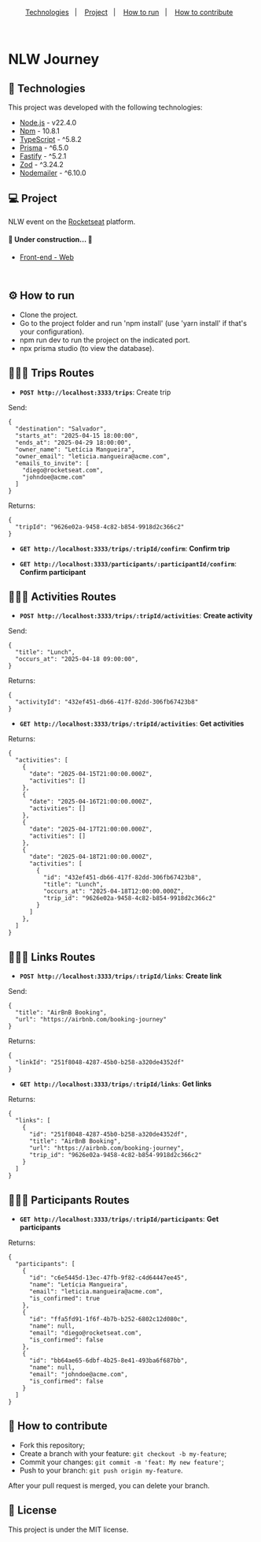 <p align="center">
  <a href="#-technologies">Technologies</a>&nbsp;&nbsp;&nbsp;|&nbsp;&nbsp;&nbsp;
  <a href="#-project">Project</a>&nbsp;&nbsp;&nbsp;|&nbsp;&nbsp;&nbsp;
  <a href="#-how-to-run">How to run</a>&nbsp;&nbsp;&nbsp;|&nbsp;&nbsp;&nbsp;
  <a href="#-how-to-contribute">How to contribute</a>&nbsp;&nbsp;&nbsp;
</p>

<br>

# NLW Journey

## 🚀 Technologies

This project was developed with the following technologies:

- [Node.js](https://nodejs.org/en/) - v22.4.0
- [Npm](https://www.npmjs.com/) - 10.8.1
- [TypeScript](https://www.typescriptlang.org/) - ^5.8.2
- [Prisma](https://www.prisma.io/docs) - ^6.5.0
- [Fastify](https://www.fastify.io/) - ^5.2.1
- [Zod](https://zod.dev/) - ^3.24.2
- [Nodemailer](https://www.nodemailer.com/) - ^6.10.0

## 💻 Project

NLW event on the [Rocketseat](https://www.rocketseat.com.br/) platform.

<h4>
	🚧  Under construction...  🚧
</h4>

- [Front-end - Web](https://github.com/leticea/nlw-journey-react)

<p align="center">
  <img alt="" src=".github/image.png">
</p>

<p align="center">
  <img alt="" src=".github/image2.png">
</p>

## ⚙️ How to run

- Clone the project.
- Go to the project folder and run 'npm install' (use 'yarn install' if that's your configuration).
- npm run dev to run the project on the indicated port.
- npx prisma studio (to view the database).

## 👩🏿‍💻 Trips Routes

- **`POST http://localhost:3333/trips`**: Create trip

Send:

```
{
  "destination": "Salvador",
  "starts_at": "2025-04-15 18:00:00",
  "ends_at": "2025-04-29 18:00:00",
  "owner_name": "Letícia Mangueira",
  "owner_email": "leticia.mangueira@acme.com",
  "emails_to_invite": [
    "diego@rocketseat.com",
    "johndoe@acme.com"
  ]
}
```

Returns:

```
{
  "tripId": "9626e02a-9458-4c82-b854-9918d2c366c2"
}
```

- **`GET http://localhost:3333/trips/:tripId/confirm`**: <b>Confirm trip</b>

- **`GET http://localhost:3333/participants/:participantId/confirm`**: <b>Confirm participant</b>

## 👩🏿‍💻 Activities Routes

- **`POST http://localhost:3333/trips/:tripId/activities`**: <b>Create activity</b>

Send:

```
{
  "title": "Lunch",
  "occurs_at": "2025-04-18 09:00:00",
}
```

Returns:

```
{
  "activityId": "432ef451-db66-417f-82dd-306fb67423b8"
}
```

- **`GET http://localhost:3333/trips/:tripId/activities`**: <b>Get activities</b>

Returns:

```
{
  "activities": [
    {
      "date": "2025-04-15T21:00:00.000Z",
      "activities": []
    },
    {
      "date": "2025-04-16T21:00:00.000Z",
      "activities": []
    },
    {
      "date": "2025-04-17T21:00:00.000Z",
      "activities": []
    },
    {
      "date": "2025-04-18T21:00:00.000Z",
      "activities": [
        {
          "id": "432ef451-db66-417f-82dd-306fb67423b8",
          "title": "Lunch",
          "occurs_at": "2025-04-18T12:00:00.000Z",
          "trip_id": "9626e02a-9458-4c82-b854-9918d2c366c2"
        }
      ]
    },
  ]
}
```

## 👩🏿‍💻 Links Routes

- **`POST http://localhost:3333/trips/:tripId/links`**: <b>Create link</b>

Send:

```
{
  "title": "AirBnB Booking",
  "url": "https://airbnb.com/booking-journey"
}
```

Returns:

```
{
  "linkId": "251f8048-4287-45b0-b258-a320de4352df"
}
```

- **`GET http://localhost:3333/trips/:tripId/links`**: <b>Get links</b>

Returns:

```
{
  "links": [
    {
      "id": "251f8048-4287-45b0-b258-a320de4352df",
      "title": "AirBnB Booking",
      "url": "https://airbnb.com/booking-journey",
      "trip_id": "9626e02a-9458-4c82-b854-9918d2c366c2"
    }
  ]
}
```

## 👩🏿‍💻 Participants Routes

- **`GET http://localhost:3333/trips/:tripId/participants`**: <b>Get participants</b>

Returns:

```
{
  "participants": [
    {
      "id": "c6e5445d-13ec-47fb-9f82-c4d64447ee45",
      "name": "Letícia Mangueira",
      "email": "leticia.mangueira@acme.com",
      "is_confirmed": true
    },
    {
      "id": "ffa5fd91-1f6f-4b7b-b252-6802c12d080c",
      "name": null,
      "email": "diego@rocketseat.com",
      "is_confirmed": false
    },
    {
      "id": "bb64ae65-6dbf-4b25-8e41-493ba6f687bb",
      "name": null,
      "email": "johndoe@acme.com",
      "is_confirmed": false
    }
  ]
}
```

## 🤔 How to contribute

- Fork this repository;
- Create a branch with your feature: `git checkout -b my-feature`;
- Commit your changes: `git commit -m 'feat: My new feature'`;
- Push to your branch: `git push origin my-feature`.

After your pull request is merged, you can delete your branch.

## 📝 License

This project is under the MIT license.

